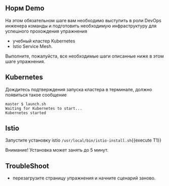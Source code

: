 ## Норм Demo

На этом обязательном шаге вам необходимо выступить в роли DevOps инженера команды и подготовить необходимую инфраструктуру для успешного прохождения упражнения

* учебный кластер Kubernetes
* Istio Service Mesh.

Выполните, пожалуйста, все необходимые шаги описанные ниже в этом шаге упражнения.

## Kubernetes

Дождитесь подтверждения запуска кластера в терминале, должно появиться такое сообщение

```
master $ launch.sh
Waiting for Kubernetes to start...
Kubernetes started
```

## Istio

Запустите установку istio `/usr/local/bin/istio-install.sh`{{execute T1}}

Внимание! Установка может занять до 5 минут. 

## TroubleShoot

* перезагрузите страницу упражнения и начните сценарий заново.
